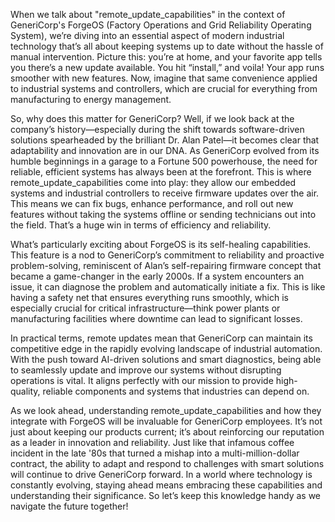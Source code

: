 When we talk about "remote_update_capabilities" in the context of GeneriCorp's ForgeOS (Factory Operations and Grid Reliability Operating System), we’re diving into an essential aspect of modern industrial technology that’s all about keeping systems up to date without the hassle of manual intervention. Picture this: you’re at home, and your favorite app tells you there’s a new update available. You hit “install,” and voila! Your app runs smoother with new features. Now, imagine that same convenience applied to industrial systems and controllers, which are crucial for everything from manufacturing to energy management.

So, why does this matter for GeneriCorp? Well, if we look back at the company’s history—especially during the shift towards software-driven solutions spearheaded by the brilliant Dr. Alan Patel—it becomes clear that adaptability and innovation are in our DNA. As GeneriCorp evolved from its humble beginnings in a garage to a Fortune 500 powerhouse, the need for reliable, efficient systems has always been at the forefront. This is where remote_update_capabilities come into play: they allow our embedded systems and industrial controllers to receive firmware updates over the air. This means we can fix bugs, enhance performance, and roll out new features without taking the systems offline or sending technicians out into the field. That’s a huge win in terms of efficiency and reliability.

What’s particularly exciting about ForgeOS is its self-healing capabilities. This feature is a nod to GeneriCorp’s commitment to reliability and proactive problem-solving, reminiscent of Alan’s self-repairing firmware concept that became a game-changer in the early 2000s. If a system encounters an issue, it can diagnose the problem and automatically initiate a fix. This is like having a safety net that ensures everything runs smoothly, which is especially crucial for critical infrastructure—think power plants or manufacturing facilities where downtime can lead to significant losses.

In practical terms, remote updates mean that GeneriCorp can maintain its competitive edge in the rapidly evolving landscape of industrial automation. With the push toward AI-driven solutions and smart diagnostics, being able to seamlessly update and improve our systems without disrupting operations is vital. It aligns perfectly with our mission to provide high-quality, reliable components and systems that industries can depend on.

As we look ahead, understanding remote_update_capabilities and how they integrate with ForgeOS will be invaluable for GeneriCorp employees. It’s not just about keeping our products current; it’s about reinforcing our reputation as a leader in innovation and reliability. Just like that infamous coffee incident in the late '80s that turned a mishap into a multi-million-dollar contract, the ability to adapt and respond to challenges with smart solutions will continue to drive GeneriCorp forward. In a world where technology is constantly evolving, staying ahead means embracing these capabilities and understanding their significance. So let’s keep this knowledge handy as we navigate the future together!